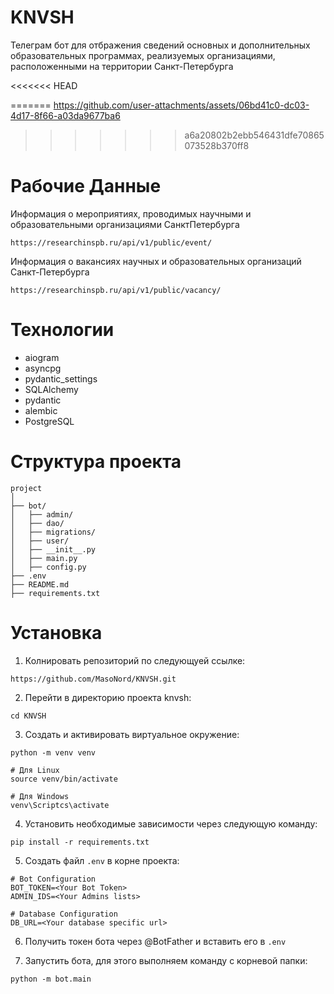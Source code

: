 # KNVSH
Телеграм бот для отбражения сведений основных и дополнительных образовательных программах, реализуемых
организациями, расположенными на территории Санкт-Петербурга

<<<<<<< HEAD

=======
https://github.com/user-attachments/assets/06bd41c0-dc03-4d17-8f66-a03da9677ba6
>>>>>>> a6a20802b2ebb546431dfe70865073528b370ff8

# Рабочие Данные
Информация о мероприятиях, проводимых научными и образовательными организациями СанктПетербурга

```
https://researchinspb.ru/api/v1/public/event/
```

Информация о вакансиях научных и образовательных организаций Санкт-Петербурга
```
https://researchinspb.ru/api/v1/public/vacancy/
```

# Технологии
- aiogram
- asyncpg
- pydantic_settings
- SQLAlchemy
- pydantic
- alembic
- PostgreSQL

# Структура проекта

```
project
│
├── bot/
│   ├── admin/
│   ├── dao/
│   ├── migrations/
│   ├── user/
│   ├── __init__.py
│   ├── main.py
│   ├── config.py
├── .env
├── README.md
├── requirements.txt
```

# Установка
1. Колнировать репозиторий по следующуей ссылке:
```
https://github.com/MasoNord/KNVSH.git
```
2. Перейти в директорию проекта knvsh:
```
cd KNVSH
```
3. Создать и активировать виртуальное окружение:
```
python -m venv venv

# Для Linux
source venv/bin/activate

# Для Windows
venv\Scriptcs\activate
```

4. Установить необходимые зависимости через следующую команду:
```
pip install -r requirements.txt
```

5. Создать файл `.env` в корне проекта:
```
# Bot Configuration
BOT_TOKEN=<Your Bot Token>
ADMIN_IDS=<Your Admins lists>

# Database Configuration
DB_URL=<Your database specific url>
```

6. Получить токен бота через @BotFather и вставить его в `.env`

7. Запустить бота, для этого выполняем команду с корневой папки:
```
python -m bot.main
```
